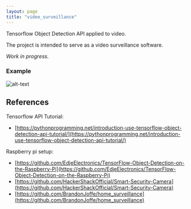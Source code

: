 ```yaml
---
layout: page
title: "video_surveillance"
---
```


Tensorflow Object Detection API applied to video.

The project is intended to serve as a video surveillance software.

*Work in progress.*

### Example
![alt-text](https://github.com/jabud/video_surveillance/blob/master/examples/test2.gif)

## References
Tensorflow API Tutorial: 
* [https://pythonprogramming.net/introduction-use-tensorflow-object-detection-api-tutorial/](https://pythonprogramming.net/introduction-use-tensorflow-object-detection-api-tutorial/)

Raspberry pi setup: 
* [https://github.com/EdjeElectronics/TensorFlow-Object-Detection-on-the-Raspberry-Pi](https://github.com/EdjeElectronics/TensorFlow-Object-Detection-on-the-Raspberry-Pi)
* [https://github.com/HackerShackOfficial/Smart-Security-Camera](https://github.com/HackerShackOfficial/Smart-Security-Camera)
* [https://github.com/BrandonJoffe/home_surveillance](https://github.com/BrandonJoffe/home_surveillance)
